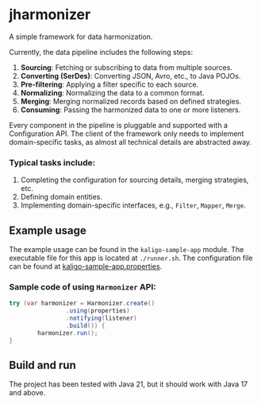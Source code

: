 # jharmonizer
A simple framework for data harmonization.

Currently, the data pipeline includes the following steps:
1. **Sourcing**: Fetching or subscribing to data from multiple sources.
2. **Converting (SerDes)**: Converting JSON, Avro, etc., to Java POJOs.
3. **Pre-filtering**: Applying a filter specific to each source.
4. **Normalizing**: Normalizing the data to a common format.
5. **Merging**: Merging normalized records based on defined strategies.
6. **Consuming**: Passing the harmonized data to one or more listeners.

Every component in the pipeline is pluggable and supported with a Configuration API.
The client of the framework only needs to implement domain-specific tasks, as almost all technical details are abstracted away.

### Typical tasks include:
1. Completing the configuration for sourcing details, merging strategies, etc.
2. Defining domain entities.
3. Implementing domain-specific interfaces, e.g., `Filter`, `Mapper`, `Merge`.

## Example usage
The example usage can be found in the `kaligo-sample-app` module.
The executable file for this app is located at `./runner.sh`. The configuration file can be found at
[kaligo-sample-app.properties](/home/nhtri/javaside/jharmonizer/kaligo-sample-app/src/main/resources/io/javaside/jharmonizer/kaligosample/app/kaligo-sample-app.properties).

### Sample code of using `Harmonizer` API:
```java
try (var harmonizer = Harmonizer.create()
                .using(properties)
                .notifying(listener)
                .build()) {
        harmonizer.run();
}
```

## Build and run
The project has been tested with Java 21, but it should work with Java 17 and above. 

